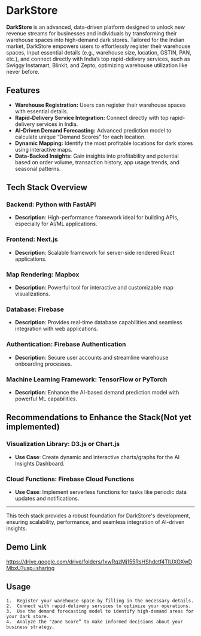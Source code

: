 # DarkStore

**DarkStore** is an advanced, data-driven platform designed to unlock new revenue streams for businesses and individuals by transforming their warehouse spaces into high-demand dark stores. Tailored for the Indian market, DarkStore empowers users to effortlessly register their warehouse spaces, input essential details (e.g., warehouse size, location, GSTIN, PAN, etc.), and connect directly with India’s top rapid-delivery services, such as Swiggy Instamart, Blinkit, and Zepto, optimizing warehouse utilization like never before.

## Features

- **Warehouse Registration:** Users can register their warehouse spaces with essential details.
- **Rapid-Delivery Service Integration:** Connect directly with top rapid-delivery services in India.
- **AI-Driven Demand Forecasting:** Advanced prediction model to calculate unique “Demand Scores” for each location.
- **Dynamic Mapping:** Identify the most profitable locations for dark stores using interactive maps.
- **Data-Backed Insights:** Gain insights into profitability and potential based on order volume, transaction history, app usage trends, and seasonal patterns.

## Tech Stack Overview

### Backend: Python with FastAPI
- **Description**: High-performance framework ideal for building APIs, especially for AI/ML applications.

### Frontend: Next.js
- **Description**: Scalable framework for server-side rendered React applications.

### Map Rendering: Mapbox
- **Description**: Powerful tool for interactive and customizable map visualizations.

### Database: Firebase
- **Description**: Provides real-time database capabilities and seamless integration with web applications.

### Authentication: Firebase Authentication
- **Description**: Secure user accounts and streamline warehouse onboarding processes.

### Machine Learning Framework: TensorFlow or PyTorch
- **Description**: Enhance the AI-based demand prediction model with powerful ML capabilities.

## Recommendations to Enhance the Stack(Not yet implemented)

### Visualization Library: D3.js or Chart.js
- **Use Case**: Create dynamic and interactive charts/graphs for the AI Insights Dashboard.

### Cloud Functions: Firebase Cloud Functions
- **Use Case**: Implement serverless functions for tasks like periodic data updates and notifications.


---
This tech stack provides a robust foundation for DarkStore's development, ensuring scalability, performance, and seamless integration of AI-driven insights.


## Demo Link

https://drive.google.com/drive/folders/1xwRqzMj155RsHShdctf4TlUXOXwDMbxU?usp=sharing

## Usage

	1.	Register your warehouse space by filling in the necessary details.
	2.	Connect with rapid-delivery services to optimize your operations.
	3.	Use the demand forecasting model to identify high-demand areas for your dark store.
	4.	Analyze the "Zone Score” to make informed decisions about your business strategy.
